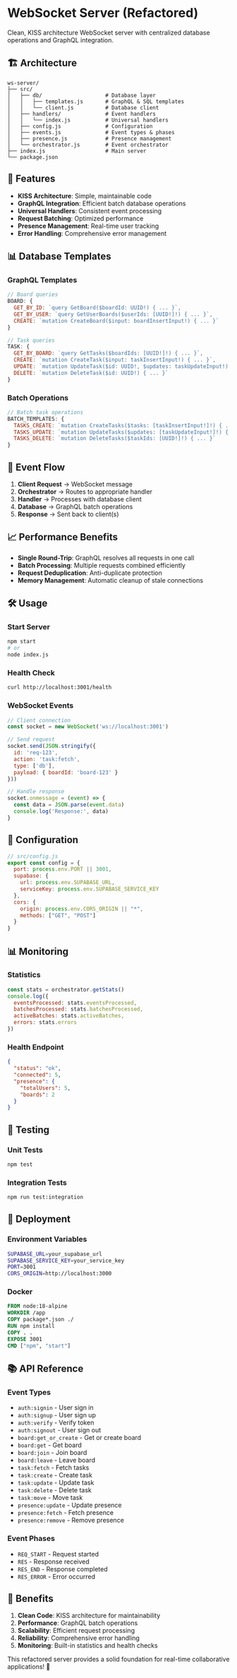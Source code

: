 # WebSocket Server (Refactored)

Clean, KISS architecture WebSocket server with centralized database operations and GraphQL integration.

## 🏗️ Architecture

```
ws-server/
├── src/
│   ├── db/                    # Database layer
│   │   ├── templates.js       # GraphQL & SQL templates
│   │   └── client.js          # Database client
│   ├── handlers/              # Event handlers
│   │   └── index.js           # Universal handlers
│   ├── config.js              # Configuration
│   ├── events.js              # Event types & phases
│   ├── presence.js            # Presence management
│   └── orchestrator.js        # Event orchestrator
├── index.js                   # Main server
└── package.json
```

## 🚀 Features

- **KISS Architecture**: Simple, maintainable code
- **GraphQL Integration**: Efficient batch database operations
- **Universal Handlers**: Consistent event processing
- **Request Batching**: Optimized performance
- **Presence Management**: Real-time user tracking
- **Error Handling**: Comprehensive error management

## 📊 Database Templates

### GraphQL Templates
```javascript
// Board queries
BOARD: {
  GET_BY_ID: `query GetBoard($boardId: UUID!) { ... }`,
  GET_BY_USER: `query GetUserBoards($userIds: [UUID!]!) { ... }`,
  CREATE: `mutation CreateBoard($input: boardInsertInput!) { ... }`
}

// Task queries
TASK: {
  GET_BY_BOARD: `query GetTasks($boardIds: [UUID!]!) { ... }`,
  CREATE: `mutation CreateTask($input: taskInsertInput!) { ... }`,
  UPDATE: `mutation UpdateTask($id: UUID!, $updates: taskUpdateInput!) { ... }`,
  DELETE: `mutation DeleteTask($id: UUID!) { ... }`
}
```

### Batch Operations
```javascript
// Batch task operations
BATCH_TEMPLATES: {
  TASKS_CREATE: `mutation CreateTasks($tasks: [taskInsertInput!]!) { ... }`,
  TASKS_UPDATE: `mutation UpdateTasks($updates: [taskUpdateInput!]!) { ... }`,
  TASKS_DELETE: `mutation DeleteTasks($taskIds: [UUID!]!) { ... }`
}
```

## 🔄 Event Flow

1. **Client Request** → WebSocket message
2. **Orchestrator** → Routes to appropriate handler
3. **Handler** → Processes with database client
4. **Database** → GraphQL batch operations
5. **Response** → Sent back to client(s)

## 📈 Performance Benefits

- **Single Round-Trip**: GraphQL resolves all requests in one call
- **Batch Processing**: Multiple requests combined efficiently
- **Request Deduplication**: Anti-duplicate protection
- **Memory Management**: Automatic cleanup of stale connections

## 🛠️ Usage

### Start Server
```bash
npm start
# or
node index.js
```

### Health Check
```bash
curl http://localhost:3001/health
```

### WebSocket Events
```javascript
// Client connection
const socket = new WebSocket('ws://localhost:3001')

// Send request
socket.send(JSON.stringify({
  id: 'req-123',
  action: 'task:fetch',
  type: ['db'],
  payload: { boardId: 'board-123' }
}))

// Handle response
socket.onmessage = (event) => {
  const data = JSON.parse(event.data)
  console.log('Response:', data)
}
```

## 🔧 Configuration

```javascript
// src/config.js
export const config = {
  port: process.env.PORT || 3001,
  supabase: {
    url: process.env.SUPABASE_URL,
    serviceKey: process.env.SUPABASE_SERVICE_KEY
  },
  cors: {
    origin: process.env.CORS_ORIGIN || "*",
    methods: ["GET", "POST"]
  }
}
```

## 📊 Monitoring

### Statistics
```javascript
const stats = orchestrator.getStats()
console.log({
  eventsProcessed: stats.eventsProcessed,
  batchesProcessed: stats.batchesProcessed,
  activeBatches: stats.activeBatches,
  errors: stats.errors
})
```

### Health Endpoint
```json
{
  "status": "ok",
  "connected": 5,
  "presence": {
    "totalUsers": 5,
    "boards": 2
  }
}
```

## 🧪 Testing

### Unit Tests
```bash
npm test
```

### Integration Tests
```bash
npm run test:integration
```

## 🚀 Deployment

### Environment Variables
```bash
SUPABASE_URL=your_supabase_url
SUPABASE_SERVICE_KEY=your_service_key
PORT=3001
CORS_ORIGIN=http://localhost:3000
```

### Docker
```dockerfile
FROM node:18-alpine
WORKDIR /app
COPY package*.json ./
RUN npm install
COPY . .
EXPOSE 3001
CMD ["npm", "start"]
```

## 📚 API Reference

### Event Types
- `auth:signin` - User sign in
- `auth:signup` - User sign up
- `auth:verify` - Verify token
- `auth:signout` - User sign out
- `board:get_or_create` - Get or create board
- `board:get` - Get board
- `board:join` - Join board
- `board:leave` - Leave board
- `task:fetch` - Fetch tasks
- `task:create` - Create task
- `task:update` - Update task
- `task:delete` - Delete task
- `task:move` - Move task
- `presence:update` - Update presence
- `presence:fetch` - Fetch presence
- `presence:remove` - Remove presence

### Event Phases
- `REQ_START` - Request started
- `RES` - Response received
- `RES_END` - Response completed
- `RES_ERROR` - Error occurred

## 🎯 Benefits

1. **Clean Code**: KISS architecture for maintainability
2. **Performance**: GraphQL batch operations
3. **Scalability**: Efficient request processing
4. **Reliability**: Comprehensive error handling
5. **Monitoring**: Built-in statistics and health checks

This refactored server provides a solid foundation for real-time collaborative applications! 🎉